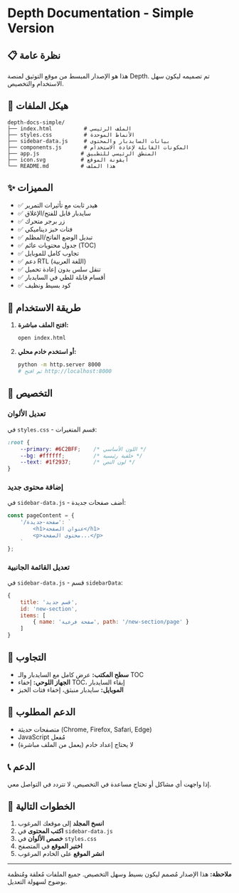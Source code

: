 # Depth Documentation - Simple Version

## 📋 نظرة عامة

هذا هو الإصدار المبسط من موقع التوثيق لمنصة Depth. تم تصميمه ليكون سهل الاستخدام والتخصيص.

## 📁 هيكل الملفات

```
depth-docs-simple/
├── index.html          # الملف الرئيسي
├── styles.css          # الأنماط الموحدة
├── sidebar-data.js     # بيانات السايدبار والمحتوى
├── components.js       # المكونات القابلة لإعادة الاستخدام
├── app.js             # المنطق الرئيسي للتطبيق
├── icon.svg           # أيقونة الموقع
└── README.md          # هذا الملف
```

## ✨ المميزات

- ✅ هيدر ثابت مع تأثيرات التمرير
- ✅ سايدبار قابل للفتح/الإغلاق
- ✅ زر برجر متحرك
- ✅ فتات خبز ديناميكي
- ✅ تبديل الوضع الفاتح/المظلم
- ✅ جدول محتويات عائم (TOC)
- ✅ تجاوب كامل للموبايل
- ✅ دعم RTL (اللغة العربية)
- ✅ تنقل سلس بدون إعادة تحميل
- ✅ أقسام قابلة للطي في السايدبار
- ✅ كود بسيط ونظيف

## 🚀 طريقة الاستخدام

1. **افتح الملف مباشرة:**
   ```bash
   open index.html
   ```

2. **أو استخدم خادم محلي:**
   ```bash
   python -m http.server 8000
   # ثم افتح http://localhost:8000
   ```

## 🎨 التخصيص

### تعديل الألوان

في `styles.css` - قسم المتغيرات:
```css
:root {
    --primary: #6C2BFF;    /* اللون الأساسي */
    --bg: #ffffff;         /* خلفية رئيسية */
    --text: #1f2937;       /* لون النص */
}
```

### إضافة محتوى جديد

في `sidebar-data.js` - أضف صفحات جديدة:
```javascript
const pageContent = {
    '/صفحة-جديدة': `
        <h1>عنوان الصفحة</h1>
        <p>محتوى الصفحة...</p>
    `
};
```

### تعديل القائمة الجانبية

في `sidebar-data.js` - قسم `sidebarData`:
```javascript
{
    title: 'قسم جديد',
    id: 'new-section',
    items: [
        { name: 'صفحة فرعية', path: '/new-section/page' }
    ]
}
```

## 📱 التجاوب

- **سطح المكتب:** عرض كامل مع السايدبار والـ TOC
- **الجهاز اللوحي:** إخفاء TOC، إبقاء السايدبار
- **الموبايل:** سايدبار منبثق، إخفاء فتات الخبز

## 🔧 الدعم المطلوب

- متصفحات حديثة (Chrome, Firefox, Safari, Edge)
- JavaScript مُفعل
- لا يحتاج إعداد خادم (يعمل من الملف مباشرة)

## 📞 الدعم

إذا واجهت أي مشاكل أو تحتاج مساعدة في التخصيص، لا تتردد في التواصل معي.

## 🎯 الخطوات التالية

1. **انسخ المجلد** إلى موقعك المرغوب
2. **اكتب المحتوى** في `sidebar-data.js`
3. **خصص الألوان** في `styles.css`
4. **اختبر الموقع** في المتصفح
5. **انشر الموقع** على الخادم المرغوب

---

**ملاحظة:** هذا الإصدار مُصمم ليكون بسيط وسهل التخصيص. جميع الملفات مُعلقة ومُنظمة بوضوح لسهولة التعديل.
